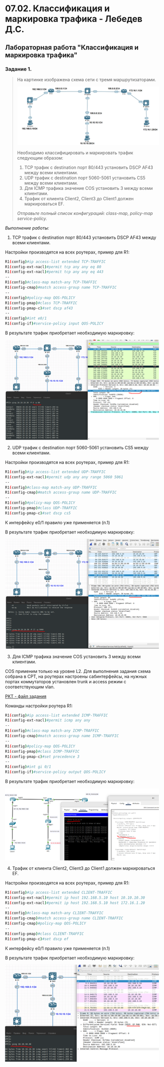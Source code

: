 # 07.02. Классификация и маркировка трафика - Лебедев Д.С.
## Лабораторная работа "Классификация и маркировка трафика"
### Задание 1.
> На картинке изображена схема сети с тремя маршрутизаторами.
> 
> ![](_att/0702-00-01.png)
> 
> Необходимо классифицировать и маркировать трафик следующим образом:
> 
> 1. TCP трафик с destination порт 80/443 установить DSCP AF43 между всеми клиентами.
> 2. UDP трафик с destination порт 5060-5061 установить CS5 между всеми клиентами.
> 3. Для ICMP трафика значение COS установить 3 между всеми клиентами.
> 4. Трафик от клиента Client2, Client3 до Client1 должен маркироваться EF.
> 
> *Отправьте полный список конфигураций: class-map, policy-map service-policy.*
 
 *Выполнение работы:*  
1. TCP трафик с destination порт 80/443 установить DSCP AF43 между всеми клиентами.

Настройки производятся на всех роутерах, пример для R1:

```sh
R1(config)#ip access-list extended TCP-TRAFFIC
R1(config-ext-nacl)#permit tcp any any eq 80
R1(config-ext-nacl)#permit tcp any any eq 443
--
R1(config)#class-map match-any TCP-TRAFFIC
R1(config-cmap)#match access-group name TCP-TRAFFIC
--
R1(config)#policy-map QOS-POLICY
R1(config-pmap)#class TCP-TRAFFIC
R1(config-pmap-c)#set dscp af43
--
R1(config)#int e0/1
R1(config-if)#service-policy input QOS-POLICY
```

В результате трафик приобретает необходимую маркировку:

![](_att/0702-01-01.png)

2. UDP трафик с destination порт 5060-5061 установить CS5 между всеми клиентами.

Настройки производятся на всех роутерах, пример для R1:

```sh
R1(config)#ip access-list extended UDP-TRAFFIC
R1(config-ext-nacl)#permit udp any any range 5060 5061
--
R1(config)#class-map match-any UDP-TRAFFIC
R1(config-cmap)#match access-group name UDP-TRAFFIC
--
R1(config)#policy-map QOS-POLICY
R1(config-pmap)#class UDP-TRAFFIC
R1(config-pmap-c)#set dscp cs5
```

К интерфейсу e0/1 правило уже применяется (п.1)

В результате трафик приобретает необходимую маркировку:

![](_att/0702-02-01.png)

3. Для ICMP трафика значение COS установить 3 между всеми клиентами.

COS применим только на уровне L2. Для выполнения задания схема собрана в CPT, на роутерах настроены сабинтерфейсы, на нужных портах коммутаторов установлен trunk и access режим с соответствующим vlan.

[PKT - файл задания](_att/0702-03-00.pkt)

Команды настройки роутера R1:

```sh
R1(config)#ip access-list extended ICMP-TRAFFIC
R1(config-ext-nacl)#permit icmp any any
--
R1(config)#class-map match-any ICMP-TRAFFIC
R1(config-cmap)#match access-group name ICMP-TRAFFIC
--
R1(config)#policy-map QOS-POLICY
R1(config-pmap)#class ICMP-TRAFFIC
R1(config-pmap-c)#set precedence 3
--
R1(config)#int gi 0/1
R1(config-if)#service-policy output QOS-POLICY
```

В результате трафик приобретает необходимую маркировку:

![](_att/0702-03-01.png)

4. Трафик от клиента Client2, Client3 до Client1 должен маркироваться EF.

Настройки производятся на всех роутерах, пример для R1:

```sh
R1(config)#ip access-list extended CLIENT-TRAFFIC
R1(config-ext-nacl)#permit ip host 192.168.5.10 host 10.10.10.30
R1(config-ext-nacl)#permit ip host 192.168.5.10 host 172.16.1.20
--
R1(config)#class-map match-any CLIENT-TRAFFIC
R1(config-cmap)#match access-group name CLIENT-TRAFFIC
R1(config-cmap)#policy-map QOS-POLICY
--
R1(config-pmap)#class CLIENT-TRAFFIC
R1(config-pmap-c)#set dscp ef
```

К интерфейсу e0/1 правило уже применяется (п.1)

В результате трафик приобретает необходимую маркировку:

![](_att/0702-04-01.png)
